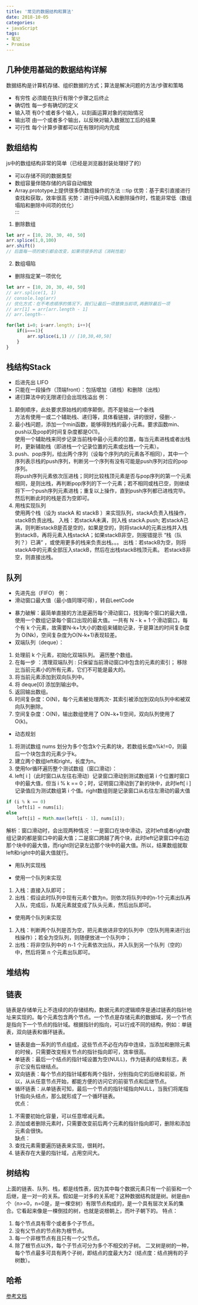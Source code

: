 ```yaml
---
title: '常见的数据结构和算法'
date: 2018-10-05
categories:
- javaScript
tags:
- 笔记
- Promise
---
```


## 几种使用基础的数据结构详解
数据结构是计算机存储、组织数据的方式；算法是解决问题的方法/步骤和策略
- 有穷性
必须能在执行有限个步骤之后终止
- 确切性
每一步有确切的定义
- 输入项
有0个或者多个输入，以刻画运算对象的初始情况
- 输出项
由一个或者多个输出，以反映对输入数据加工后的结果
- 可行性
每个计算步骤都可以在有限时间内完成

## 数组结构
js中的数组结构非常的简单（已经是浏览器封装处理好了的）
- 可以存储不同的数据类型
- 数组容量伴随存储的内容自动缩放
- Array.prototype上提供很多供数组操作的方法
:::tip
优势：基于索引直接进行查找和获取，效率很高
劣势：进行中间插入和删除操作时，性能非常低（数组塌陷和删除中间项的优化）  
:::
1. 删除数组
```js
let arr = [10, 20, 30, 40, 50]
arr.splice(1,0,100)
arr.shift()
// 后面每一项的索引都会改变，如果项很多的话（消耗性能）
```
2. 数组塌陷
- 删除指定某一项优化
```js
let arr = [10, 20, 30, 40, 50]
// arr.splice(1, 1)
// console.log(arr)
// 优化方式：在不考虑顺序的情况下，我们让最后一项替换当前项,再删除最后一项
// arr[1] = arr[arr.length - 1]
// arr.length--

for(let i=0; i<arr.length; i++){
    if(i===1){
        arr.splice(i,1) // [10,30,40,50]
    }
}

```

## 栈结构Stack
- 后进先出 LIFO
- 只能在一段操作（顶端front）：包括增加（进栈）和删除（出栈）
- 递归算法中的无限递归会出现栈溢出
例： 
1. 颠倒顺序，此处要求原始栈的顺序颠倒，而不是输出一个新栈  
方法有使用一或二个辅助栈、递归等，具体看链接，讲的很好，侵删-.-
2. 最小栈问题，添加一个min函数，能够得到栈的最小元素。要求函数min、push以及pop的时间复杂度都是O(1)。  
使用一个辅助栈来同步记录当前栈中最小元素的位置，每当元素进栈或者出栈时，更新辅助栈（即进栈一个记录位置的元素或出栈一个元素）。
3. push、pop序列，给出两个序列（设每个序列内的元素各不相同），其中一个序列表示栈的push序列，判断另一个序列有没有可能是push序列对应的pop序列。  
将push序列元素依次压进栈；同时比较栈顶元素是否与pop序列的第一个元素相同，是则出栈，再判断pop序列的下一个元素；若不相同或栈已空，则继续将下一个push序列元素进栈；重复以上操作，直到push序列都已进栈完毕。然后判断此时的栈是否为空即可。
4. 用栈实现队列  
使用两个栈（设为 stackA 和 stackB ）来实现队列，stackA负责入栈操作，stackB负责出栈。
入栈：若stackA未满，则入栈 stackA.push;
若stackA已满，则判断stackB是否是空的，如果是空的，则将stackA的元素出栈并入栈到stackB，再将元素入栈stackA；如果stackB非空，则报错提示 “栈（队列？）已满” ，或使用更多的栈来负责出栈。。。
出栈：若stackB为空，则将stackA中的元素全部压入stackB，然后在出栈stackB栈顶元素。
若stackB非空，则直接出栈。
## 队列
- 先进先出（FIFO）
例：
- 滑动窗口最大值（最小值同理可得），转自LeetCode
+ 暴力破解：最简单直接的方法是遍历每个滑动窗口，找到每个窗口的最大值，使用一个数组记录每个窗口出现的最大值。一共有 N - k + 1 个滑动窗口，每个有 k 个元素，故需要N-k+1大小的数组来辅助记录，于是算法的时间复杂度为 O(Nk)，空间复杂度为O(N-k+1)表现较差。
+ 双端队列（deque）：
1. 处理前 k 个元素，初始化双端队列。 遍历整个数组。
2. 在每一步 ：清理双端队列 : 只保留当前滑动窗口中包含的元素的索引； 移除比当前元素小的所有元素，它们不可能是最大的。
3. 将当前元素添加到双向队列中。
4. 将 deque[0] 添加到输出中。
5. 返回输出数组。
6. 时间复杂度：O(N)，每个元素被处理两次- 其索引被添加到双向队列中和被双向队列删除。
7. 空间复杂度：O(N)，输出数组使用了 O(N−k+1)空间，双向队列使用了 O(k)。
+ 动态规划
1. 将测试数组 nums 划分为多个包含k个元素的块，若数组长度n%k!=0，则最后一个块包含的元素少于k。
2. 建立两个数组left和right，长度为n。
3. 使用for循环遍历整个测试数组（窗口滑动）：
4. left[ i ]（此时窗口从左往右滑动）记录窗口滑动到测试数组第 i 个位置时窗口中的最大值，但当 i % k == 0；时，证明窗口滑动到了新的块中，此时left[ i ] 记录值应为测试数组第 i 个值。right数组则是记录窗口从右往左滑动的最大值
```js
if (i % k == 0) 
	left[i] = nums[i];
else 
	left[i] = Math.max(left[i - 1], nums[i]);
```
解析：窗口滑动时，会出现两种情况：一是窗口在块中滑动，这时left或者right数组记录的都是窗口中的最大值；二是窗口跨越了两个块，此时left记录窗口中右边那个块中的最大值，而right则记录左边那个块中的最大值。所以，结果数组就取left和right中的最大值就行。
- 用队列实现栈
+ 使用一个队列来实现
1. 入栈：直接入队即可；
2. 出栈：假设此时队列中现有元素个数为n，则依次将队列中的n-1个元素出队再入队，完成后，队尾元素就变成了队头元素，然后出队即可。
- 使用两个队列来实现
1. 入栈：判断两个队列是否为空，把元素放进非空的队列中（空队列用来进行出栈操作）；若全为空队列，则随便放进一个队列中；
2. 出栈：将非空队列中的 n-1 个元素依次出队，并入队到另一个队列（空的）中，然后将第 n 个元素出队即可。
## 堆结构

## 链表
链表是存储单元上不连续的的存储结构，数据元素的逻辑顺序是通过链表的指针地址来实现的。每个元素包含两个节点。一个节点是存储元素的数据域，另一个节点是指向下一个节点的指针域。根据指针的指向，可以行成不同的结构，例如：单链表，双向链表和循环链表。
- 链表是由一系列的节点组成，这些节点不必在内存中连续，当添加和删除元素的时候，只需要改变相关节点的指针指向即可，效率很高。
- 单链表：最后一个结点的指针域设置为空(NULL)，作为链表的结束标志，表示它没有后继结点。
- 双向链表：每个节点的指针域都有两个指针，分别指向它的后继和前驱，所以，从从任意节点开始，都能方便的访问它的前驱节点和后继节点。
- 循环链表：从单链表可知，最后一个节点的指针域指向NULL，当我们将尾指针指向头结点，那么就形成了一个循环链表。  
优点：
1. 不需要初始化容量，可以任意增减元素。
2. 添加或者删除元素时，只需要改变前后两个元素的指针指向即可，删除和添加元素会很快。  
缺点：
1. 查找元素需要遍历链表来实现，很耗时。
2. 链表存在大量的指针域，占用空间大。
## 树结构
上面的链表、队列、栈，都是线性表，因为其中每个数据元素只有一个前驱和一个后继，是一对一的关系。假如是一对多的关系呢？这种数据结构就是树。树是由n个（n>=0，n=0是，是一棵空树）有限节点构成的，是一个具有层次关系的集合。它看起来像是一棵倒挂的树，也就是说根朝上，而叶子朝下的。
特点：
1. 每个节点具有零个或者多个子节点。
2. 没有父节点的节点称为根节点。
3. 每一个非根节点有且只有一个父节点。
4. 除了根节点以外，每个子节点可分为多个不相交的子树。
二叉树是树的一种，每个节点最多可具有两个子树，即结点的度最大为2（结点度：结点拥有的子树数）。
## 哈希


[参考文档](https://blog.csdn.net/weixin_48726650/article/details/107789164)

